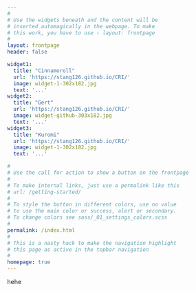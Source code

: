 ```yaml
---
#
# Use the widgets beneath and the content will be
# inserted automagically in the webpage. To make
# this work, you have to use › layout: frontpage
#
layout: frontpage
header: false

widget1:
  title: "Cinnamoroll"
  url: 'https://stang126.github.io/CRI/'
  image: widget-1-302x182.jpg
  text: '...'
widget2:
  title: "Gert"
  url: 'https://stang126.github.io/CRI/'
  image: widget-github-303x182.jpg
  text: '...'
widget3:
  title: "Kuromi"
  url: 'https://stang126.github.io/CRI/'
  image: widget-1-302x182.jpg
  text: '...'

#
# Use the call for action to show a button on the frontpage
#
# To make internal links, just use a permalink like this
# url: /getting-started/
#
# To style the button in different colors, use no value
# to use the main color or success, alert or secondary.
# To change colors see sass/_01_settings_colors.scss
#
permalink: /index.html
#
# This is a nasty hack to make the navigation highlight
# this page as active in the topbar navigation
#
homepage: true
---
```



hehe
